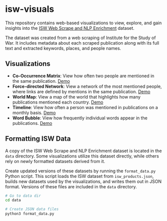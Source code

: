 # isw-visuals
This repository contains web-based visualizations to view, explore, and gain insights into the [ISW Web Scrape and NLP Enrichment](https://www.kaggle.com/connerbrew2/isw-web-scrape-and-nlp-enrichment) dataset. 

The dataset was created from a web scraping of Institute for the Study of War. It includes metadata about each scraped publication along with its full text and extracted keywords, places, and people names.

## Visualizations
- **Co-Occurrence Matrix**: View how often two people are mentioned in the same publication. 
  [Demo](https://rhammell.github.io/isw-visuals/co-occurrence.html)
- **Force-directed Network**: View a network of the most mentioned people, where links are defined by mentions in the same publication. 
  [Demo](https://rhammell.github.io/isw-visuals/force-directed.html)
- **World Map**: View a map of the world that highlights how many publications mentioned each country. 
  [Demo](https://rhammell.github.io/isw-visuals/world-map.html)
- **Timeline**: View how often a person was mentioned in publications on a monthly basis. 
  [Demo](https://rhammell.github.io/isw-visuals/timeline.html)
- **Word Bubble**: View how frequently individual words appear in the publications. 
  [Demo](https://rhammell.github.io/isw-visuals/word-bubble.html)

## Formatting ISW Data
A copy of the ISW Web Scrape and NLP Enrichment dataset is located in the `data` directory. Some visualizations utilize this dataset directly, while others rely on newly formatted datasets derived from it.

Create updated versions of these datasets by running the `format_data.py` Python script. This script loads the ISW dataset from `isw_products.json`, builds new datasets used by the visualizations, and writes them out in JSON format. Versions of these files are included in the `data` directory. 
```bash
# Go to data dir
cd data

# Create JSON data files
python3 format_data.py
```